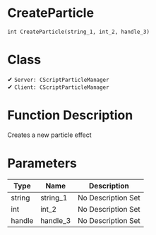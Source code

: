 # CreateParticle
```
int CreateParticle(string_1, int_2, handle_3)
```
# Class
✔ `Server: CScriptParticleManager`  
✔ `Client: CScriptParticleManager`  

# Function Description
Creates a new particle effect
# Parameters
Type|Name|Description
--|--|--
string|string_1|No Description Set
int|int_2|No Description Set
handle|handle_3|No Description Set

